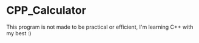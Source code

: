 # CPP_Calculator
 This program is not made to be practical or efficient, I'm learning C++ with my best :)
